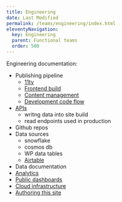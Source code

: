 ```yaml
---
title: Engineering
date: Last Modified 
permalink: /teams/engineering/index.html
eleventyNavigation:
  key: Engineering
  parent: Functional teams
  order: 500
---
```


Engineering documentation:

- Publishing pipeline
  - [11ty](eleventy/)
  - [Frontend build](frontend-build/)
  - [Content management](content-management/)
  - [Development code flow](devcodeflow/)
- [APIs](api-data/)
  - writng data into site build
  - read endpoints used in production
- Github repos
- Data sources
  - snowflake
  - cosmos db
  - WP data tables
  - [Airtable](airtable/)
- Data documentation
- [Analytics](tracking-data/)
- [Public dashboards](/dashboards/)
- [Cloud infrastructure](/cloud/)
- [Authoring this site](/this-site-docs/)